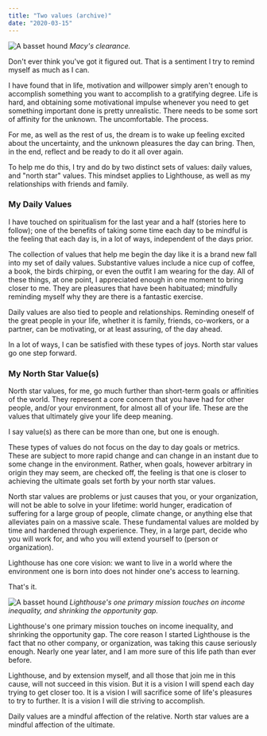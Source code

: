```yaml
---
title: "Two values (archive)"
date: "2020-03-15"
---
```


![A basset hound](https://assets.website-files.com/5d5daf6d8ec6a150046c9488/5e6ecff87ef3946ff554d442_jax%20and%20i.jpg)
_Macy's clearance._

Don't ever think you've got it figured out. That is a sentiment I try to remind myself as much as I can.‍

I have found that in life, motivation and willpower simply aren't enough to accomplish something you want to accomplish to a gratifying degree. Life is hard, and obtaining some motivational impulse whenever you need to get something important done is pretty unrealistic. There needs to be some sort of affinity for the unknown. The uncomfortable. The process.

For me, as well as the rest of us, the dream is to wake up feeling excited about the uncertainty, and the unknown pleasures the day can bring. Then, in the end, reflect and be ready to do it all over again.‍

To help me do this, I try and do by two distinct sets of values: daily values, and "north star" values. This mindset applies to Lighthouse, as well as my relationships with friends and family.

### My Daily Values

I have touched on spiritualism for the last year and a half (stories here to follow); one of the benefits of taking some time each day to be mindful is the feeling that each day is, in a lot of ways, independent of the days prior.

The collection of values that help me begin the day like it is a brand new fall into my set of daily values. Substantive values include a nice cup of coffee, a book, the birds chirping, or even the outfit I am wearing for the day. All of these things, at one point, I appreciated enough in one moment to bring closer to me. They are pleasures that have been habituated; mindfully reminding myself why they are there is a fantastic exercise.

Daily values are also tied to people and relationships. Reminding oneself of the great people in your life, whether it is family, friends, co-workers, or a partner, can be motivating, or at least assuring, of the day ahead.

In a lot of ways, I can be satisfied with these types of joys. North star values go one step forward.

### My North Star Value(s)

North star values, for me, go much further than short-term goals or affinities of the world. They represent a core concern that you have had for other people, and/or your environment, for almost all of your life. These are the values that ultimately give your life deep meaning.‍

I say value(s) as there can be more than one, but one is enough.‍

These types of values do not focus on the day to day goals or metrics. These are subject to more rapid change and can change in an instant due to some change in the environment. Rather, when goals, however arbitrary in origin they may seem, are checked off, the feeling is that one is closer to achieving the ultimate goals set forth by your north star values.‍

North star values are problems or just causes that you, or your organization, will not be able to solve in your lifetime: world hunger, eradication of suffering for a large group of people, climate change, or anything else that alleviates pain on a massive scale. These fundamental values are molded by time and hardened through experience. They, in a large part, decide who you will work for, and who you will extend yourself to (person or organization).‍

Lighthouse has one core vision: we want to live in a world where the environment one is born into does not hinder one's access to learning.‍

That's it.

![A basset hound](https://assets.website-files.com/5d5daf6d8ec6a150046c9488/5e6ed3100f8bc30d8abaa4ce_lighthouse%20mission.PNG)
_Lighthouse's one primary mission touches on income inequality, and shrinking the opportunity gap._

Lighthouse's one primary mission touches on income inequality, and shrinking the opportunity gap.
The core reason I started Lighthouse is the fact that no other company, or organization, was taking this cause seriously enough. Nearly one year later, and I am more sure of this life path than ever before.

Lighthouse, and by extension myself, and all those that join me in this cause, will not succeed in this vision. But it is a vision I will spend each day trying to get closer too. It is a vision I will sacrifice some of life's pleasures to try to further. It is a vision I will die striving to accomplish.

Daily values are a mindful affection of the relative. North star values are a mindful affection of the ultimate.
